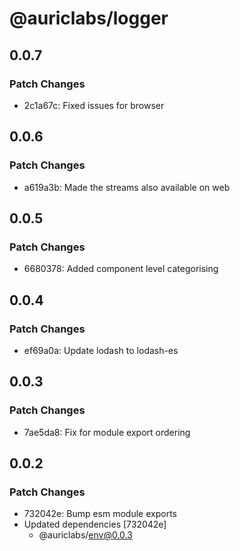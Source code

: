 # @auriclabs/logger

## 0.0.7

### Patch Changes

- 2c1a67c: Fixed issues for browser

## 0.0.6

### Patch Changes

- a619a3b: Made the streams also available on web

## 0.0.5

### Patch Changes

- 6680378: Added component level categorising

## 0.0.4

### Patch Changes

- ef69a0a: Update lodash to lodash-es

## 0.0.3

### Patch Changes

- 7ae5da8: Fix for module export ordering

## 0.0.2

### Patch Changes

- 732042e: Bump esm module exports
- Updated dependencies [732042e]
  - @auriclabs/env@0.0.3
